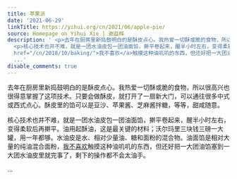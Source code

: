 ```yaml
---
title: 苹果派
date: '2021-06-29'
linkTitle: https://yihui.org/cn/2021/06/apple-pie/
source: Homepage on Yihui Xie | 谢益辉
description: ' <p>去年在厨房里新捣鼓明白的是酥皮点心。我热爱一切酥或脆的食物，所以很高兴也很得意掌握了这项技术。只要会做酥皮，就打开了一扇新大门，可以通往很多中式或西式点心。酥皮里的馅可以是豆沙、苹果酱、芝麻酱拌糖，等等，甜咸随意。</p>
  <p>核心技术也并不难，就是一团水油皮包一团油面馅，擀平卷起来，醒半小时左右，变得柔软后再擀平。油用起酥油，这是最关键的材料；沃尔玛里三块钱三磅一大罐，用一年都够。水油皮是水、相对少量油、糖和面粉的混合物。油面馅是相对大量的纯油混合面粉，<a
  href="/cn/2018/10/baking/">我不喜欢</a>触摸这种油叽叽的东西，但还好把一大团油馅塞到一大团水油皮里就完事了，剩下的操作都不会太油手。</p>
  ...'
disable_comments: true
---
```

 <p>去年在厨房里新捣鼓明白的是酥皮点心。我热爱一切酥或脆的食物，所以很高兴也很得意掌握了这项技术。只要会做酥皮，就打开了一扇新大门，可以通往很多中式或西式点心。酥皮里的馅可以是豆沙、苹果酱、芝麻酱拌糖，等等，甜咸随意。</p> <p>核心技术也并不难，就是一团水油皮包一团油面馅，擀平卷起来，醒半小时左右，变得柔软后再擀平。油用起酥油，这是最关键的材料；沃尔玛里三块钱三磅一大罐，用一年都够。水油皮是水、相对少量油、糖和面粉的混合物。油面馅是相对大量的纯油混合面粉，<a href="/cn/2018/10/baking/">我不喜欢</a>触摸这种油叽叽的东西，但还好把一大团油馅塞到一大团水油皮里就完事了，剩下的操作都不会太油手。</p> ...